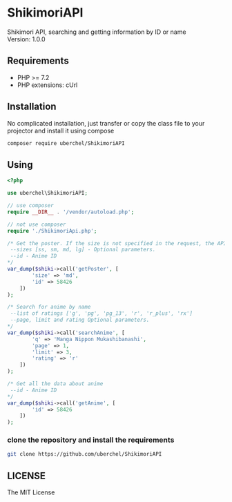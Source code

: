 # ShikimoriAPI
Shikimori API, searching and getting information by ID or name  
Version: 1.0.0  


## Requirements
- PHP >= 7.2
- PHP extensions: cUrl 


## Installation
No complicated installation, just transfer or copy the class file to your projector and install it using compose
```bash
composer require uberchel/ShikimoriAPI
```

## Using
```php
<?php

use uberchel\ShikimoriAPI;

// use composer
require __DIR__ . '/vendor/autoload.php';

// not use composer
require './ShikimoriApi.php';

/* Get the poster. If the size is not specified in the request, the API returns an array with all sizes.
 --sizes [ss, sm, md, lg] - Optional parameters.
 --id - Anime ID
*/
var_dump($shiki->call('getPoster', [
        'size' => 'md', 
        'id' => 58426
    ])
);

/* Search for anime by name
 --list of ratings ['g', 'pg', 'pg_13', 'r', 'r_plus', 'rx']
 --page, limit and rating Optional parameters.
*/
var_dump($shiki->call('searchAnime', [
        'q' => 'Manga Nippon Mukashibanashi',
        'page' => 1,
        'limit' => 3,
        'rating' => 'r'
    ])
);

/* Get all the data about anime
 --id - Anime ID
*/
var_dump($shiki->call('getAnime', [
        'id' => 58426
    ])
);

```

### clone the repository and install the requirements
```bash
git clone https://github.com/uberchel/ShikimoriAPI
```

## LICENSE
The MIT License